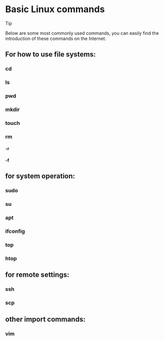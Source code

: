 # Basic Linux commands
> [!TIP]
> Below are some most commonly used commands, you can easily find the introduction of these commands on the Internet.
## For how to use file systems: 
### cd
### ls
### pwd
### mkdir
### touch
### rm
#### -r
#### -f
## for system operation: 
### sudo
### su
### apt
### ifconfig
### top
### htop
## for remote settings:
### ssh
### scp
## other import commands:
### vim